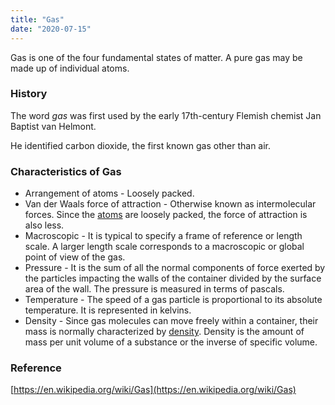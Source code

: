 ```yaml
---
title: "Gas"
date: "2020-07-15"
---
```


Gas is one of the four fundamental states of matter. A pure gas may be made up of individual atoms.

### History

The word _gas_ was first used by the early 17th-century Flemish chemist Jan Baptist van Helmont.

He identified carbon dioxide, the first known gas other than air.

### Characteristics of Gas

- Arrangement of atoms - Loosely packed.
- Van der Waals force of attraction - Otherwise known as intermolecular forces. Since the [atoms](https://chemistdictionary.com/atom-2/) are loosely packed, the force of attraction is also less.
- Macroscopic - It is typical to specify a frame of reference or length scale. A larger length scale corresponds to a macroscopic or global point of view of the gas.
- Pressure \- It is the sum of all the normal components of force exerted by the particles impacting the walls of the container divided by the surface area of the wall. The pressure is measured in terms of pascals.
- Temperature - The speed of a gas particle is proportional to its absolute temperature. It is represented in kelvins.
- Density - Since gas molecules can move freely within a container, their mass is normally characterized by [density](https://chemistdictionary.com/density/). Density is the amount of mass per unit volume of a substance or the inverse of specific volume.

### Reference

[https://en.wikipedia.org/wiki/Gas](https://en.wikipedia.org/wiki/Gas)
